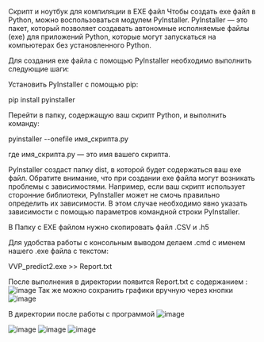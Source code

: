 Скрипт и ноутбук для компиляции в EXE файл
Чтобы создать exe файл в Python, можно воспользоваться модулем PyInstaller. PyInstaller — это пакет, который позволяет создавать автономные исполняемые файлы (exe) для приложений Python, которые могут запускаться на компьютерах без установленного Python.

Для создания exe файла с помощью PyInstaller необходимо выполнить следующие шаги:

Установить PyInstaller с помощью pip:

pip install pyinstaller

Перейти в папку, содержащую ваш скрипт Python, и выполнить команду:

pyinstaller --onefile имя_скрипта.py

где имя_скрипта.py — это имя вашего скрипта.

PyInstaller создаст папку dist, в которой будет содержаться ваш exe файл.
Обратите внимание, что при создании exe файла могут возникать проблемы с зависимостями. Например, если ваш скрипт использует сторонние библиотеки, PyInstaller может не смочь правильно определить их зависимости. В этом случае необходимо явно указать зависимости с помощью параметров командной строки PyInstaller.

В Папку с EXE файлом нужно скопировать файл .CSV  и .h5 

Для удобства работы с консольным выводом делаем .cmd с именем нашего .exe файла c текстом:

VVP_predict2.exe >> Report.txt

После выполнения в директории появится Report.txt c содержанием :
![image](https://github.com/terrainternship/PAH/assets/126348122/5042b111-bcb1-46dc-91b5-d388fdd673b6)
Так же можно сохранить графики вручную через кнопки 
![image](https://github.com/terrainternship/PAH/assets/126348122/9684a5c8-5e01-4b71-8c95-7248edbb768c)

В директории после работы с программой 
![image](https://github.com/terrainternship/PAH/assets/126348122/bbb7f996-3c94-4fe3-842c-de40b501685a)






![image](https://github.com/terrainternship/PAH/assets/126348122/27873d79-e442-48a1-847d-1fe2786fc837)
![image](https://github.com/terrainternship/PAH/assets/126348122/fbd8da2f-7473-4e9f-9834-c8612cbe6867)
![image](https://github.com/terrainternship/PAH/assets/126348122/d4abebbc-3687-4b4d-9de9-5e6805629271)

